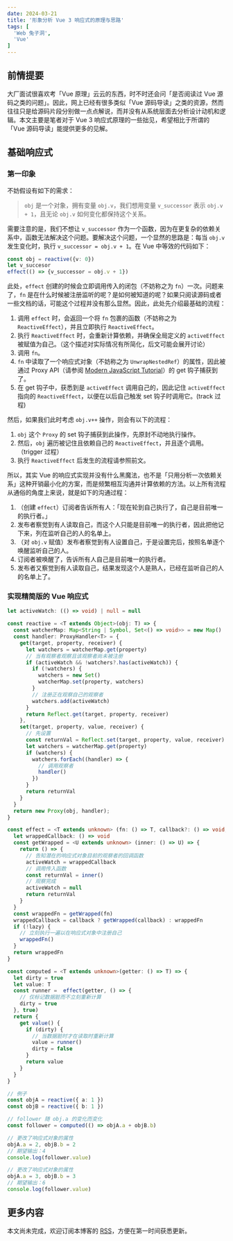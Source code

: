 ```yaml
---
date: 2024-03-21
title: '形象分析 Vue 3 响应式的原理与思路'
tags: [
  'Web 兔子洞',
  'Vue'
]
---
```


## 前情提要

大厂面试很喜欢考「Vue 原理」云云的东西，时不时还会问「是否阅读过 Vue 源码之类的问题」。因此，网上已经有很多类似「Vue 源码导读」之类的资源，然而往往只是给源码片段分别做一点点解说，而并没有从系统层面去分析设计动机和逻辑。本文主要是笔者对于 Vue 3 响应式原理的一些拙见，希望相比于所谓的「Vue 源码导读」能提供更多的见解。

## 基础响应式

### 第一印象

不妨假设有如下的需求：

> `obj` 是一个对象，拥有变量 `obj.v`，我们想用变量 `v_successor` 表示 `obj.v + 1`，且无论 `obj.v` 如何变化都保持这个关系。

需要注意的是，我们不想让 `v_successor` 作为一个函数，因为在更复杂的依赖关系中，函数无法解决这个问题。要解决这个问题，一个显然的思路是：每当 `obj.v` 发生变化时，执行 `v_successor = obj.v + 1`。在 Vue 中等效的代码如下：

```ts
const obj = reactive({v: 0})
let v_succesor
effect(() => {v_successor = obj.v + 1})
```

此处，`effect` 创建的时候会立即调用传入的闭包（不妨称之为 `fn`）一次。问题来了，`fn` 是在什么时候被注册监听的呢？是如何被知道的呢？如果只阅读源码或者一些文档的话，可能这个过程并没有那么显然。因此，此处先介绍最基础的流程：

1. 调用 `effect` 时，会返回一个将 `fn` 包裹的函数（不妨称之为 `ReactiveEffect`），并且立即执行 `ReactiveEffect`。
2. 执行 `ReactiveEffect` 时，会重新计算依赖，并确保全局定义的 `activeEffect` 被赋值为自己。（这个描述对实际情况有所简化，后文可能会展开讨论）
3. 调用 `fn`。
4. `fn` 中读取了一个响应式对象（不妨称之为 `UnwrapNestedRef`）的属性，因此被通过 Proxy API（请参阅 [Modern JavaScript Tutorial](https://javascript.info/proxy)）的 get 钩子捕获到了。
5. 在 get 钩子中，获悉到是 `activeEffect` 调用自己的，因此记住 `activeEffect` 指向的 `ReactiveEffect`，以便在以后自己触发 set 钩子时调用它。(track 过程)

然后，如果我们此时考虑 `obj.v++` 操作，则会有以下的流程：

1. `obj` 这个 `Proxy` 的 set 钩子捕获到此操作，先原封不动地执行操作。
2. 然后，`obj` 遍历被记住且依赖自己的 `ReactiveEffect`，并且逐个调用。（trigger 过程）
3. 执行 `ReactiveEffect` 后发生的流程请参照前文。

所以，其实 Vue 的响应式实现并没有什么黑魔法，也不是「只用分析一次依赖关系」这种开销最小化的方案，而是频繁相互沟通并计算依赖的方法。以上所有流程从通俗的角度上来说，就是如下的沟通过程：

1. （创建 `effect`）订阅者告诉所有人：「现在轮到自己执行了，自己是目前唯一的执行者。」
2. 发布者察觉到有人读取自己，而这个人只能是目前唯一的执行者，因此把他记下来，列在监听自己的人的名单上。
3. （对 `obj.v` 赋值）发布者察觉到有人设置自己，于是设置完后，按照名单逐个唤醒监听自己的人。
4. 订阅者被唤醒了，告诉所有人自己是目前唯一的执行者。
5. 发布者又察觉到有人读取自己，结果发现这个人是熟人，已经在监听自己的人的名单上了。

### 实现精简版的 Vue 响应式

```ts
let activeWatch: (() => void) | null = null

const reactive = <T extends Object>(obj: T) => {
  const watcherMap: Map<String | Symbol, Set<() => void>> = new Map()
  const handler: ProxyHandler<T> = {
    get(target, property, receiver) {
      let watchers = watcherMap.get(property)
      // 当有观察者观察且该观察者尚未被注册
      if (activeWatch && !watchers?.has(activeWatch)) {
        if (!watchers) {
          watchers = new Set()
          watcherMap.set(property, watchers)
        }
        // 注册正在观察自己的观察者
        watchers.add(activeWatch)
      }
      return Reflect.get(target, property, receiver)
    },
    set(target, property, value, receiver) {
      // 先设置
      const returnVal = Reflect.set(target, property, value, receiver)
      let watchers = watcherMap.get(property)
      if (watchers) {
        watchers.forEach((handler) => {
          // 调用观察者
          handler()
        })
      }
      return returnVal
    }
  }
  return new Proxy(obj, handler);
}

const effect = <T extends unknown> (fn: () => T, callback?: () => void, lazy: boolean = false) => {
  let wrappedCallback: () => void
  const getWrapped = <U extends unknown> (inner: () => U) => {
    return () => {
      // 告知潜在的响应式对象目前的观察者的回调函数
      activeWatch = wrappedCallback
      // 调用传入函数
      const returnVal = inner()
      // 观察完成
      activeWatch = null
      return returnVal
    }
  }
  const wrappedFn = getWrapped(fn)
  wrappedCallback = callback ? getWrapped(callback) : wrappedFn
  if (!lazy) {
    // 立刻执行一遍以在响应式对象中注册自己
    wrappedFn()
  }
  return wrappedFn
}

const computed = <T extends unknown>(getter: () => T) => {
  let dirty = true
  let value: T
  const runner =  effect(getter, () => {
    // 仅标记数据脏而不立刻重新计算
    dirty = true
  }, true)
  return {
    get value() {
      if (dirty) {
        // 当数据脏时才在读取时重新计算
        value = runner()
        dirty = false
      }
      return value
    }
  }
}

// 例子
const objA = reactive({ a: 1 })
const objB = reactive({ b: 1 })

// follower 随 obj.a 的变化而变化
const follower = computed(() => objA.a + objB.b)

// 更改了响应式对象的属性
objA.a = 2, objB.b = 2
// 期望输出：4
console.log(follower.value)

// 更改了响应式对象的属性
objA.a = 3, objB.b = 3
// 期望输出：6
console.log(follower.value)
```

## 更多内容

本文尚未完成，欢迎订阅本博客的 [RSS](/rss.xml)，方便在第一时间获悉更新。